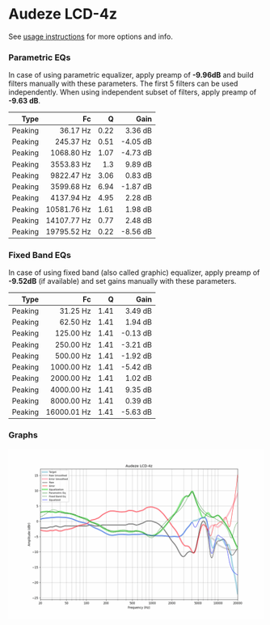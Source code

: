 # Audeze LCD-4z
See [usage instructions](https://github.com/jaakkopasanen/AutoEq#usage) for more options and info.

### Parametric EQs
In case of using parametric equalizer, apply preamp of **-9.96dB** and build filters manually
with these parameters. The first 5 filters can be used independently.
When using independent subset of filters, apply preamp of **-9.63 dB**.

| Type    | Fc          |    Q | Gain     |
|--------:|------------:|-----:|---------:|
| Peaking | 36.17 Hz    | 0.22 | 3.36 dB  |
| Peaking | 245.37 Hz   | 0.51 | -4.05 dB |
| Peaking | 1068.80 Hz  | 1.07 | -4.73 dB |
| Peaking | 3553.83 Hz  | 1.3  | 9.89 dB  |
| Peaking | 9822.47 Hz  | 3.06 | 0.83 dB  |
| Peaking | 3599.68 Hz  | 6.94 | -1.87 dB |
| Peaking | 4137.94 Hz  | 4.95 | 2.28 dB  |
| Peaking | 10581.76 Hz | 1.61 | 1.98 dB  |
| Peaking | 14107.77 Hz | 0.77 | 2.48 dB  |
| Peaking | 19795.52 Hz | 0.22 | -8.56 dB |

### Fixed Band EQs
In case of using fixed band (also called graphic) equalizer, apply preamp of **-9.52dB**
(if available) and set gains manually with these parameters.

| Type    | Fc          |    Q | Gain     |
|--------:|------------:|-----:|---------:|
| Peaking | 31.25 Hz    | 1.41 | 3.49 dB  |
| Peaking | 62.50 Hz    | 1.41 | 1.94 dB  |
| Peaking | 125.00 Hz   | 1.41 | -0.13 dB |
| Peaking | 250.00 Hz   | 1.41 | -3.21 dB |
| Peaking | 500.00 Hz   | 1.41 | -1.92 dB |
| Peaking | 1000.00 Hz  | 1.41 | -5.42 dB |
| Peaking | 2000.00 Hz  | 1.41 | 1.02 dB  |
| Peaking | 4000.00 Hz  | 1.41 | 9.35 dB  |
| Peaking | 8000.00 Hz  | 1.41 | 0.39 dB  |
| Peaking | 16000.01 Hz | 1.41 | -5.63 dB |

### Graphs
![](./Audeze%20LCD-4z.png)